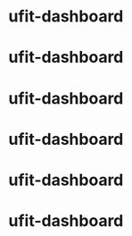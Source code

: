 # ufit-dashboard
# ufit-dashboard
# ufit-dashboard
# ufit-dashboard
# ufit-dashboard
# ufit-dashboard

